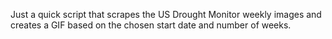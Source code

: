 Just a quick script that scrapes the US Drought Monitor weekly images and creates a GIF based on the chosen start date and number of weeks.

[](drought.gif)

